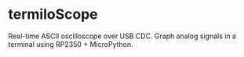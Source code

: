 # termiloScope
Real-time ASCII oscilloscope over USB CDC. Graph analog signals in a terminal using RP2350 + MicroPython.
